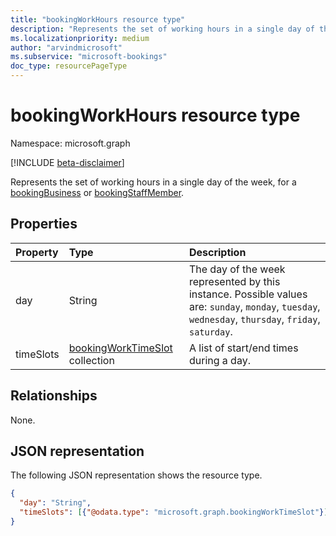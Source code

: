 ```yaml
---
title: "bookingWorkHours resource type"
description: "Represents the set of working hours in a single day of the week, for a bookingBusiness or bookingStaffMember."
ms.localizationpriority: medium
author: "arvindmicrosoft"
ms.subservice: "microsoft-bookings"
doc_type: resourcePageType
---
```


# bookingWorkHours resource type

Namespace: microsoft.graph

 [!INCLUDE [beta-disclaimer](../../includes/beta-disclaimer.md)]
 
Represents the set of working hours in a single day of the week, for a [bookingBusiness](bookingbusiness.md) or [bookingStaffMember](bookingstaffmember.md).

## Properties
| Property	   | Type	|Description|
|:---------------|:--------|:----------|
|day|String| The day of the week represented by this instance. Possible values are: `sunday`, `monday`, `tuesday`, `wednesday`, `thursday`, `friday`, `saturday`.|
|timeSlots|[bookingWorkTimeSlot](bookingworktimeslot.md) collection|A list of start/end times during a day.|

## Relationships

None.

## JSON representation

The following JSON representation shows the resource type.

<!-- {
  "blockType": "resource",
  "optionalProperties": [

  ],
  "@odata.type": "microsoft.graph.bookingWorkHours"
}-->

```json
{
  "day": "String",
  "timeSlots": [{"@odata.type": "microsoft.graph.bookingWorkTimeSlot"}]
}

```

<!-- uuid: 8fcb5dbc-d5aa-4681-8e31-b001d5168d79
2015-10-25 14:57:30 UTC -->
<!--
{
  "type": "#page.annotation",
  "description": "bookingWorkHours resource",
  "keywords": "",
  "section": "documentation",
  "tocPath": "",
  "suppressions": []
}
-->


